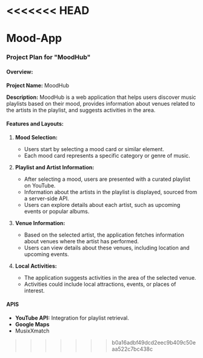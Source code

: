 <<<<<<< HEAD
=======
# Mood-App

### Project Plan for "MoodHub"

#### Overview:

**Project Name:** MoodHub

**Description:** MoodHub is a web application that helps users discover music playlists based on their mood, provides information about venues related to the artists in the playlist, and suggests activities in the area.

#### Features and Layouts:

1. **Mood Selection:**
   - Users start by selecting a mood card or similar element.
   - Each mood card represents a specific category or genre of music.

2. **Playlist and Artist Information:**
   - After selecting a mood, users are presented with a curated playlist on YouTube.
   - Information about the artists in the playlist is displayed, sourced from a server-side API.
   - Users can explore details about each artist, such as upcoming events or popular albums.

3. **Venue Information:**
   - Based on the selected artist, the application fetches information about venues where the artist has performed.
   - Users can view details about these venues, including location and upcoming events.

4. **Local Activities:**
   - The application suggests activities in the area of the selected venue.
   - Activities could include local attractions, events, or places of interest.

#### APIS

- **YouTube API:** Integration for playlist retrieval.
- **Google Maps** 
- MusixXmatch
>>>>>>> b0a16adbf49dcd2eec9b409c50eaa522c7bc438c
